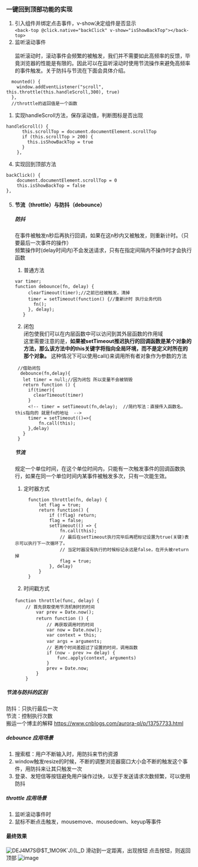 ### 一键回到顶部功能的实现
1. 引入组件并绑定点击事件，v-show决定组件是否显示<br>
   ```<back-top @click.native="backClick" v-show="isShowBackTop"></back-top>```
2. 监听滚动事件<br>     
   监听滚动时，滚动事件会频繁的被触发，我们并不需要如此高频率的反馈，毕竟浏览器的性能是有限的。因此可以在监听滚动时使用节流操作来避免高频率的事件触发。关于防抖与节流在下面会具体介绍。
```
  mounted() {
    window.addEventListener("scroll", this.throttle(this.handleScroll,300), true)
  },
  //throttle的返回值是一个函数
```
1. 实现handleScroll方法，保存滚动值，判断图标是否出现<br>
```
handleScroll() {
      this.scrollTop = document.documentElement.scrollTop
      if (this.scrollTop > 200) {
        this.isShowBackTop = true
      }
    },
```
4. 实现回到顶部方法<br>
```
backClick() {
    document.documentElement.scrollTop = 0
    this.isShowBackTop = false
},
```

5. #### 节流（throttle）与防抖（debounce）
   ##### 防抖
   在事件被触发n秒后再执行回调，如果在这n秒内又被触发，则重新计时。（只要最后一次事件的操作）<br>
   频繁操作时(delay时间内)不会发送请求，只有在指定间隔内不操作时才会执行函数<br>

   1. 普通方法<br>
     
   ```
   var timer; 
   function debounce(fn, delay) {  
        clearTimeout(timer);//之前已经被触发，清掉
        timer = setTimeout(function() {//重新计时 执行业务代码
          fn();
        }, delay);
      }
   ```
   2. 闭包<br>
      闭包使我们可以在内层函数中可以访问到其外层函数的作用域<br>
      这里需要注意的是，<b>如果被setTimeout推迟执行的回调函数是某个对象的方法，那么该方法中的this关键字将指向全局环境，而不是定义时所在的那个对象。</b>   这种情况下可以使用call()来调用所有者对象作为参数的方法
   ```
    //借助闭包
     debounce(fn,delay){
      let timer = null;//因为闭包 所以变量不会被销毁
      return function () {
        if(timer){
          clearTimeout(timer)
        }
        <!-- timer = setTimeout(fn,delay);  //简约写法：直接传入函数名，this指向的 就是fn的地址  -->
        timer = setTimeout(()=>{
            fn.call(this);
        },delay)
      }
    }
   ```
   ##### 节流
   规定一个单位时间，在这个单位时间内，只能有一次触发事件的回调函数执行，如果在同一个单位时间内某事件被触发多次，只有一次能生效。<br>
   1. 定时器方式
   ```
        function throttle(fn, delay) {
            let flag = true;
            return function() {
                if (!flag) return;
                flag = false;
                setTimeout(() => {
                    fn.call(this);
                    // 最后在setTimeout执行完毕后再把标记设置为true(关键)表示可以执行下一次循环了。
                    // 当定时器没有执行的时候标记永远是false，在开头被return掉
                    flag = true;
                }, delay)
            }
        }
   ```
    2. 时间戳方式
    ```
    function throttle(func, delay) {　　　　　　　　
        // 首先获取使用节流机制时的时间
            var prev = Date.now();
            return function () {　　　　　　　　　　
                // 再获取调用时的时间
                var now = Date.now();
                var context = this;
                var args = arguments;　　　　　　　　　　
                // 若两个时间差超过了设置的时间，调用函数
                if (now - prev >= delay) {
                    func.apply(context, arguments)
                }
                prev = Date.now;
            }
        }
    ```
##### 节流与防抖的区别
   防抖：只执行最后一次<br>
   节流：控制执行次数<br>
搬运一个博主的解释 https://www.cnblogs.com/aurora-ql/p/13757733.html
##### debounce 应用场景
1. 搜索框：用户不断输入时，用防抖来节约资源
2. window触发resize的时候，不断的调整浏览器窗口大小会不断的触发这个事件，用防抖来让其只触发一次
3. 登录、发短信等按钮避免用户操作过快，以至于发送请求次数频繁，可以使用防抖
##### throttle 应用场景
1. 监听滚动事件时
2. 鼠标不断点击触发，mousemove、mousedown、keyup等事件



#### 最终效果
![DEJ4M7S@$T_1MO9K`J){L_D](https://user-images.githubusercontent.com/71962217/131097864-962a786f-3662-4b80-b096-d1577ffe51c4.png)
滑动到一定距离，出现按钮  点击按钮，则返回顶部
![image](https://user-images.githubusercontent.com/71962217/131097999-94683b86-bf1e-48be-abfe-2fc2482385a5.png)

